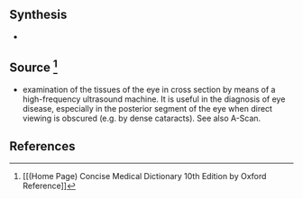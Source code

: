 ## Synthesis
- 
## Source [^1]
- examination of the tissues of the eye in cross section by means of a high-frequency ultrasound machine. It is useful in the diagnosis of eye disease, especially in the posterior segment of the eye when direct viewing is obscured (e.g. by dense cataracts). See also A-Scan.
## References

[^1]: [[(Home Page) Concise Medical Dictionary 10th Edition by Oxford Reference]]